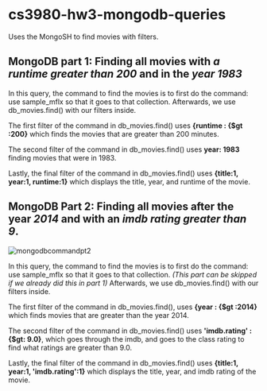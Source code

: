 # cs3980-hw3-mongodb-queries
Uses the MongoSH to find movies with filters.

## MongoDB part 1: Finding all movies with *a runtime greater than 200* and in the *year 1983*

In this query, the command to find the movies is to first do the command: use sample_mflx so that it goes to that collection.
Afterwards, we use db_movies.find() with our filters inside.

The first filter of the command in db_movies.find() uses **{runtime : {$gt :200}** which finds the movies that are greater than 200 minutes.

The second filter of the command in db_movies.find() uses **year: 1983** finding movies that were in 1983.

Lastly, the final filter of the command in db_movies.find() uses **{title:1, year:1, runtime:1}** which displays the title, year, and runtime of the movie.



## MongoDB Part 2: Finding all movies after the year *2014* and with an *imdb rating greater than 9*.
![mongodbcommandpt2](https://github.com/plovanpete/cs3980-hw3-mongodb-queries/assets/145849883/5b3079bd-4d01-447d-8862-7b7486b5688a)

In this query, the command to find the movies is to first do the command: use sample_mflx so that it goes to that collection. *(This part can be skipped if we already did this in part 1)*
Afterwards, we use db_movies.find() with our filters inside. 

The first filter of the command in db_movies.find(), uses **{year : {$gt :2014}** which finds movies that are greater than the year 2014.

The second filter of the command in db_movies.find() uses **'imdb.rating' : {$gt: 9.0}**, which goes through the imdb, and goes to the class rating to find what ratings are greater than 9.0.

Lastly, the final filter of the command in db_movies.find() uses **{title:1, year:1, 'imdb.rating':1}** which displays the title, year, and imdb rating of the movie.

